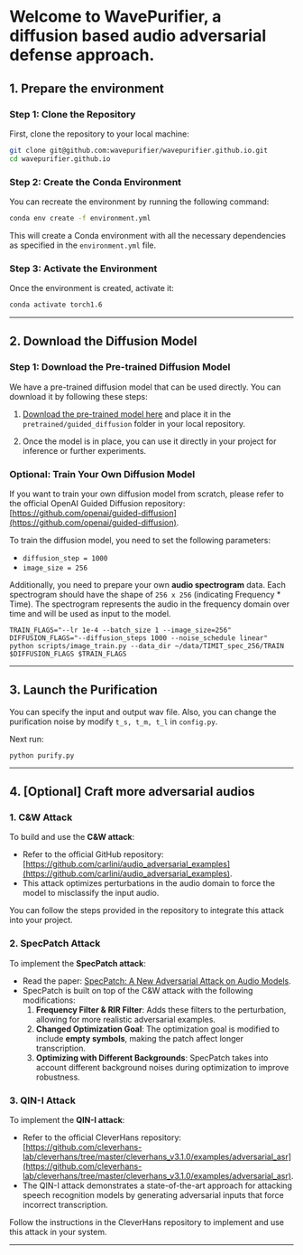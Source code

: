 
# Welcome to WavePurifier, a diffusion based audio adversarial defense approach.

## 1. Prepare the environment

### Step 1: Clone the Repository

First, clone the repository to your local machine:

```bash
git clone git@github.com:wavepurifier/wavepurifier.github.io.git
cd wavepurifier.github.io
```

### Step 2: Create the Conda Environment

You can recreate the environment by running the following command:

```bash
conda env create -f environment.yml
```

This will create a Conda environment with all the necessary dependencies as specified in the `environment.yml` file.

### Step 3: Activate the Environment

Once the environment is created, activate it:

```bash
conda activate torch1.6
```
---
## 2. Download the Diffusion Model

### Step 1: Download the Pre-trained Diffusion Model

We have a pre-trained diffusion model that can be used directly. You can download it by following these steps:

1. [Download the pre-trained model here](https://drive.google.com/drive/folders/14dh-aDxIncLd-cviZAmqvZ-uld8zrBTJ?usp=sharing) and place it in the `pretrained/guided_diffusion` folder in your local repository.


2. Once the model is in place, you can use it directly in your project for inference or further experiments.

### Optional: Train Your Own Diffusion Model

If you want to train your own diffusion model from scratch, please refer to the official OpenAI Guided Diffusion repository: [https://github.com/openai/guided-diffusion](https://github.com/openai/guided-diffusion).

To train the diffusion model, you need to set the following parameters:
- `diffusion_step = 1000`
- `image_size = 256`

Additionally, you need to prepare your own **audio spectrogram** data. Each spectrogram should have the shape of `256 x 256` (indicating Frequency * Time). The spectrogram represents the audio in the frequency domain over time and will be used as input to the model.

```
TRAIN_FLAGS="--lr 1e-4 --batch_size 1 --image_size=256"
DIFFUSION_FLAGS="--diffusion_steps 1000 --noise_schedule linear"
python scripts/image_train.py --data_dir ~/data/TIMIT_spec_256/TRAIN $DIFFUSION_FLAGS $TRAIN_FLAGS
```
---
## 3. Launch the Purification
You can specify the input and output wav file. Also, you can change the purification noise by modify `t_s, t_m, t_l` in `config.py`.

Next run:
```
python purify.py
```
---
## 4. [Optional] Craft more adversarial audios

### 1. **C&W Attack**

To build and use the **C&W attack**:
- Refer to the official GitHub repository: [https://github.com/carlini/audio_adversarial_examples](https://github.com/carlini/audio_adversarial_examples).
- This attack optimizes perturbations in the audio domain to force the model to misclassify the input audio.

You can follow the steps provided in the repository to integrate this attack into your project.

### 2. **SpecPatch Attack**

To implement the **SpecPatch attack**:
- Read the paper: [SpecPatch: A New Adversarial Attack on Audio Models](https://cse.msu.edu/~qyan/paper/SpecPatch_CCS22.pdf).
- SpecPatch is built on top of the C&W attack with the following modifications:
  1. **Frequency Filter & RIR Filter**: Adds these filters to the perturbation, allowing for more realistic adversarial examples.
  2. **Changed Optimization Goal**: The optimization goal is modified to include **empty symbols**, making the patch affect longer transcription.
  3. **Optimizing with Different Backgrounds**: SpecPatch takes into account different background noises during optimization to improve robustness.

### 3. **QIN-I Attack**

To implement the **QIN-I attack**:
- Refer to the official CleverHans repository: [https://github.com/cleverhans-lab/cleverhans/tree/master/cleverhans_v3.1.0/examples/adversarial_asr](https://github.com/cleverhans-lab/cleverhans/tree/master/cleverhans_v3.1.0/examples/adversarial_asr).
- The QIN-I attack demonstrates a state-of-the-art approach for attacking speech recognition models by generating adversarial inputs that force incorrect transcription.

Follow the instructions in the CleverHans repository to implement and use this attack in your system.

---


